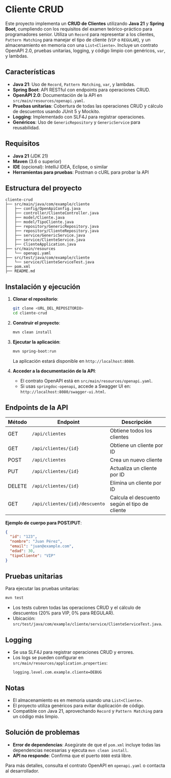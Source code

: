 # Cliente CRUD

Este proyecto implementa un **CRUD de Clientes** utilizando **Java 21** y **Spring Boot**, cumpliendo con los requisitos del examen teórico-práctico para programadores senior. Utiliza un `Record` para representar a los clientes, `Pattern Matching` para manejar el tipo de cliente (`VIP` o `REGULAR`), y un almacenamiento en memoria con una `List<Cliente>`. Incluye un contrato OpenAPI 2.0, pruebas unitarias, logging, y código limpio con genéricos, `var`, y lambdas.

## Características
- **Java 21**: Uso de `Record`, `Pattern Matching`, `var`, y lambdas.
- **Spring Boot**: API RESTful con endpoints para operaciones CRUD.
- **OpenAPI 2.0**: Documentación de la API en `src/main/resources/openapi.yaml`.
- **Pruebas unitarias**: Cobertura de todas las operaciones CRUD y cálculo de descuentos usando JUnit 5 y Mockito.
- **Logging**: Implementado con SLF4J para registrar operaciones.
- **Genéricos**: Uso de `GenericRepository` y `GenericService` para reusabilidad.

## Requisitos
- **Java 21** (JDK 21)
- **Maven** (3.6 o superior)
- **IDE** (opcional): IntelliJ IDEA, Eclipse, o similar
- **Herramientas para pruebas**: Postman o cURL para probar la API

## Estructura del proyecto
```
cliente-crud
├── src/main/java/com/example/cliente
│   ├── config/OpenApiConfig.java
│   ├── controller/ClienteController.java
│   ├── model/Cliente.java
│   ├── model/TipoCliente.java
│   ├── repository/GenericRepository.java
│   ├── repository/ClienteRepository.java
│   ├── service/GenericService.java
│   ├── service/ClienteService.java
│   ├── ClienteApplication.java
├── src/main/resources
│   └── openapi.yaml
├── src/test/java/com/example/cliente
│   └── service/ClienteServiceTest.java
├── pom.xml
├── README.md
```

## Instalación y ejecución
1. **Clonar el repositorio**:
   ```bash
   git clone <URL_DEL_REPOSITORIO>
   cd cliente-crud
   ```

2. **Construir el proyecto**:
   ```bash
   mvn clean install
   ```

3. **Ejecutar la aplicación**:
   ```bash
   mvn spring-boot:run
   ```
   La aplicación estará disponible en `http://localhost:8080`.

4. **Acceder a la documentación de la API**:
   - El contrato OpenAPI está en `src/main/resources/openapi.yaml`.
   - Si usas `springdoc-openapi`, accede a Swagger UI en: `http://localhost:8080/swagger-ui.html`.

## Endpoints de la API
| Método | Endpoint                     | Descripción                             |
|--------|------------------------------|-----------------------------------------|
| GET    | `/api/clientes`              | Obtiene todos los clientes              |
| GET    | `/api/clientes/{id}`         | Obtiene un cliente por ID               |
| POST   | `/api/clientes`              | Crea un nuevo cliente                   |
| PUT    | `/api/clientes/{id}`         | Actualiza un cliente por ID             |
| DELETE | `/api/clientes/{id}`         | Elimina un cliente por ID               |
| GET    | `/api/clientes/{id}/descuento` | Calcula el descuento según el tipo de cliente |

**Ejemplo de cuerpo para POST/PUT**:
```json
{
  "id": "123",
  "nombre": "Juan Pérez",
  "email": "juan@example.com",
  "edad": 30,
  "tipoCliente": "VIP"
}
```

## Pruebas unitarias
Para ejecutar las pruebas unitarias:
```bash
mvn test
```
- Los tests cubren todas las operaciones CRUD y el cálculo de descuentos (20% para VIP, 0% para REGULAR).
- Ubicación: `src/test/java/com/example/cliente/service/ClienteServiceTest.java`.

## Logging
- Se usa SLF4J para registrar operaciones CRUD y errores.
- Los logs se pueden configurar en `src/main/resources/application.properties`:
  ```properties
  logging.level.com.example.cliente=DEBUG
  ```

## Notas
- El almacenamiento es en memoria usando una `List<Cliente>`.
- El proyecto utiliza genéricos para evitar duplicación de código.
- Compatible con Java 21, aprovechando `Record` y `Pattern Matching` para un código más limpio.

## Solución de problemas
- **Error de dependencias**: Asegúrate de que el `pom.xml` incluye todas las dependencias necesarias y ejecuta `mvn clean install`.
- **API no responde**: Confirma que el puerto `8080` está libre.

Para más detalles, consulta el contrato OpenAPI en `openapi.yaml` o contacta al desarrollador.
